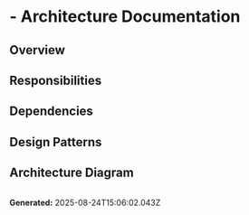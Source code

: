 
#  - Architecture Documentation

## Overview


## Responsibilities


## Dependencies


## Design Patterns


## Architecture Diagram
```mermaid

```

**Generated:** 2025-08-24T15:06:02.043Z
